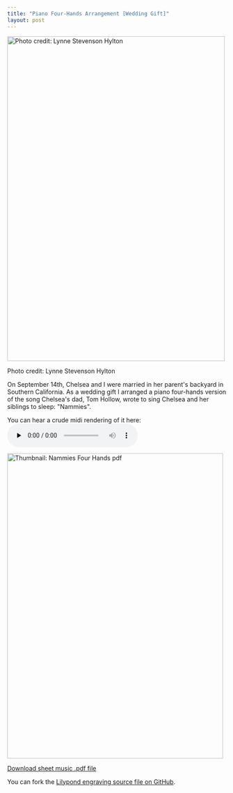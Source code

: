 ```yaml
---
title: "Piano Four-Hands Arrangement [Wedding Gift]"
layout: post
---
```


<div id="attachment_1492" style="width: 510px" class="wp-caption aligncenter"><a href="http://blog.classicalcode.com/wp-content/uploads/2013/09/wedding_dance_web.jpg"><img class="size-full wp-image-1492" alt="Photo credit: Lynne Stevenson Hylton" src="http://blog.classicalcode.com/wp-content/uploads/2013/09/wedding_dance_web.jpg" width="500" height="747" /></a><p class="wp-caption-text">Photo credit: Lynne Stevenson Hylton</p></div>

On September 14th, Chelsea and I were married in her parent's backyard in Southern California. As a wedding gift I arranged a piano four-hands version of the song Chelsea's dad, Tom Hollow, wrote to sing Chelsea and her siblings to sleep: "Nammies".

You can hear a crude midi rendering of it here:
<audio id="wp_mep_1" src="http://blog.classicalcode.com/wp-content/uploads/2013/09/Nammies-Four-Hands.mp3" type="audio/mp3"    controls="controls" preload="none"  >
<a href="http://blog.classicalcode.com/wp-content/uploads/2013/09/Nammies-Four-Hands.mp3">Download as .mp3</a>

<a href="http://blog.classicalcode.com/wp-content/uploads/2014/06/eldredge-nammies_four_hands.pdf" target="_blank"><img class="aligncenter size-full wp-image-1484" alt="Thumbnail: Nammies Four Hands pdf" src="http://blog.classicalcode.com/wp-content/uploads/2013/09/eldredge-nammies_four_hands.png" width="496" height="702" /></a>

<a href="http://blog.classicalcode.com/wp-content/uploads/2014/06/eldredge-nammies_four_hands.pdf" target="_blank">Download sheet music .pdf file</a>

You can fork the <a href="https://github.com/captbaritone/eldredge-nammies_four_hands" target="_blank">Lilypond engraving source file on GitHub</a>.
